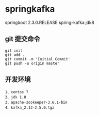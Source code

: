# springkafka
springboot 2.3.0.RELEASE  spring-kafka
jdk8
## git 提交命令
```
git init
git add .
git commit -m 'Initial Commit'
git push -u origin master
```
## 开发环境
```
1、centos 7
2、jdk 1.8
3、apache-zookeeper-3.6.1-bin
4、kafka_2.13-2.5.0.tgz
```


